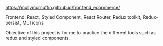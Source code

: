 https://mollymcmuffin.github.io/frontend_ecommerce/

Frontend: React, Styled Component, React Router, Redux toolkit, Redux-persist, MUI icons

Objective of this project is for me to practice the different tools such as redux and styled components.
